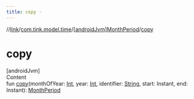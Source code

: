 ```yaml
---
title: copy -
---
```

//[link](../../index.md)/[com.tink.model.time](../index.md)/[[androidJvm]MonthPeriod](index.md)/[copy](copy.md)



# copy  
[androidJvm]  
Content  
fun [copy](copy.md)(monthOfYear: [Int](https://kotlinlang.org/api/latest/jvm/stdlib/kotlin/-int/index.html), year: [Int](https://kotlinlang.org/api/latest/jvm/stdlib/kotlin/-int/index.html), identifier: [String](https://kotlinlang.org/api/latest/jvm/stdlib/kotlin/-string/index.html), start: Instant, end: Instant): [MonthPeriod](index.md)  



